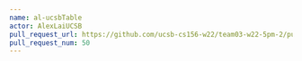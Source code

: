 ```yaml
---
name: al-ucsbTable
actor: AlexLaiUCSB
pull_request_url: https://github.com/ucsb-cs156-w22/team03-w22-5pm-2/pull/50
pull_request_num: 50
---
```

